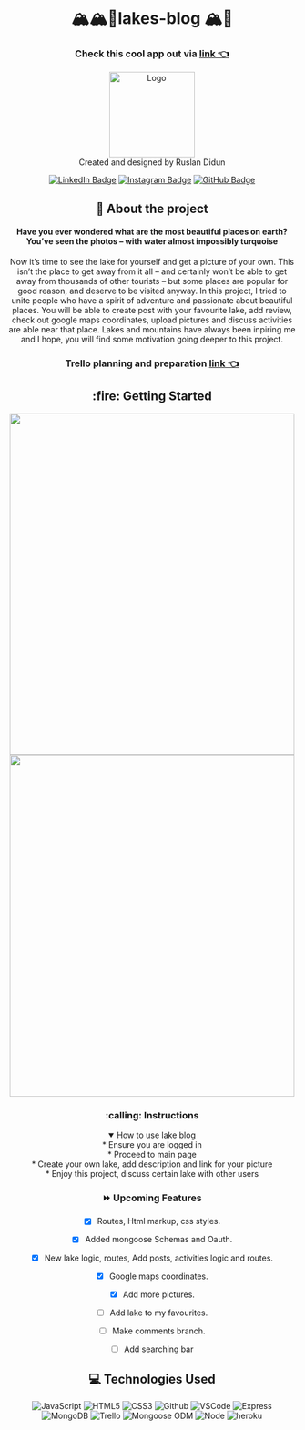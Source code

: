<div align = "center">

# 🏔🏔🗻lakes-blog 🏔🗻

<div id="description" align="center">


### Check this cool app out via [link 👈](https://mongoose-lakes-blog.herokuapp.com/lakes/login)

<div align="center">
    <img src="https://i.imgur.com/sp6rdaz.png" alt="Logo" width="150" height="150">

<div id="description" align="center">
 Created and designed by Ruslan Didun

[![LinkedIn Badge](https://img.shields.io/badge/-RuslanDidun-blue?style=flat&logo=Linkedin&logoColor=black)](https://www.linkedin.com/in/ruslan-didun/)
[![Instagram Badge](https://img.shields.io/badge/-wanderlust_unlimited-skyblue?style=flat&logo=Instagram&logoColor=black)](https://www.instagram.com/wanderlust_unlimited_/)
[![GitHub Badge](https://img.shields.io/badge/-RuslanDidun-junglegreen?style=flat&logo=GitHub&logoColor=black)](https://github.com/RuslanDidun)


## :pencil: About the project
#### Have you ever wondered what are the most beautiful places on earth? You’ve seen the photos – with water almost impossibly turquoise 
Now it’s time to see the lake for yourself and get a picture of your own. This isn’t the place to get away from it all – 
and certainly won’t be able to get away from thousands of other tourists – 
but some places are popular for good reason, and deserve to be visited anyway.
    In this project, I tried to unite people who have a spirit of adventure and passionate about beautiful places. 
You will be able to create post with your favourite lake, add review, check out google maps coordinates, upload pictures 
and discuss activities are able near that place.
Lakes and mountains have always been inpiring me and I hope, you will find some motivation going deeper to this project.

### Trello planning and preparation [link 👈](https://trello.com/b/r6RMp0md/project-2)


<h2>:fire: Getting Started</h2>
<div id="header" align="center">
</div>

<span id="header" align="left">
 <img src="https://i.imgur.com/wOsP0Pf.png" width="500" height="600">
</span>

<span id="header" align="left">
 <img src="https://i.imgur.com/cxZazja.png" width="500" height="600">
</span>


<h3>:calling: Instructions</h3>
<details open>
  <summary>How to use lake blog</summary>
    <div>* Ensure you are logged in </div>
    <div>* Proceed to main page </div>
    <div>* Create your own lake, add description and link for your picture</div>
    <div>* Enjoy this project, discuss certain lake with other users</div>
</details>
</div>


### :fast_forward: Upcoming Features

- [x] Routes, Html markup, css styles.

- [x] Added mongoose Schemas and Oauth.
  
- [x] New lake logic, routes, Add posts, activities logic and routes. 

- [x] Google maps coordinates.
 
- [x] Add more pictures.

- [ ] Add lake to my favourites.
  
- [ ] Make comments branch.

- [ ] Add searching bar

## :computer: Technologies Used
![JavaScript](https://img.shields.io/badge/-JavaScript-05122A?style=flat&logo=javascript)
![HTML5](https://img.shields.io/badge/-HTML5-05122A?style=flat&logo=html5)
![CSS3](https://img.shields.io/badge/-CSS-05122A?style=flat&logo=css3)
![Github](https://img.shields.io/badge/-GitHub-05122A?style=flat&logo=github)
![VSCode](https://img.shields.io/badge/-VS_Code-05122A?style=flat&logo=visualstudio)
![Express](https://img.shields.io/badge/-Express-05122A?style=flat&logo=Express)
![MongoDB](https://img.shields.io/badge/-MongoDB-05122A?style=flat&logo=mongodb)
![Trello](https://img.shields.io/badge/-Trello-05122A?style=flat&logo=trello)
![Mongoose ODM](https://img.shields.io/badge/-Mongoose_ODM-05122A?style=flat&logo=mongodb)
![Node](https://img.shields.io/badge/-Node.js-05122A?style=flat&logo=node.js)
![heroku](https://img.shields.io/badge/-Heroku-05122A?style=flat&logo=Heroku)
